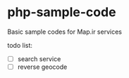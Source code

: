 # php-sample-code
Basic sample codes for Map.ir services 

todo list:

- [ ] search service
- [ ] reverse geocode
